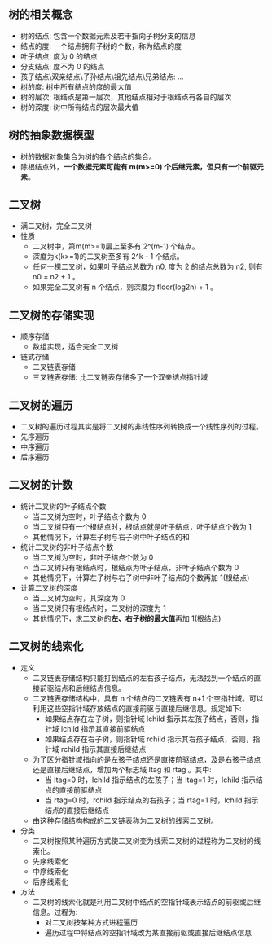 
## 树的相关概念
- 树的结点: 包含一个数据元素及若干指向子树分支的信息
- 结点的度: 一个结点拥有子树的个数，称为结点的度
- 叶子结点: 度为 0 的结点
- 分支结点: 度不为 0 的结点
- 孩子结点\双亲结点\子孙结点\祖先结点\兄弟结点: ...
- 树的度: 树中所有结点的度的最大值
- 树的层次: 根结点是第一层次，其他结点相对于根结点有各自的层次
- 树的深度: 树中所有结点的层次最大值

## 树的抽象数据模型
- 树的数据对象集合为树的各个结点的集合。
- 除根结点外，**一个数据元素可能有 m(m>=0) 个后继元素，但只有一个前驱元素**。

## 二叉树
- 满二叉树，完全二叉树
- 性质
    + 二叉树中，第m(m>=1)层上至多有 2^(m-1) 个结点。
    + 深度为k(k>=1)的二叉树至多有 2^k - 1 个结点。
    + 任何一棵二叉树，如果叶子结点总数为 n0, 度为 2 的结点总数为 n2, 则有 n0 = n2 + 1 。
    + 如果完全二叉树有 n 个结点，则深度为 floor(log2n) + 1 。

## 二叉树的存储实现
- 顺序存储
    + 数组实现，适合完全二叉树
- 链式存储
    + 二叉链表存储
    + 三叉链表存储: 比二叉链表存储多了一个双亲结点指针域

## 二叉树的遍历
- 二叉树的遍历过程其实是将二叉树的非线性序列转换成一个线性序列的过程。
- 先序遍历
- 中序遍历
- 后序遍历

## 二叉树的计数
- 统计二叉树的叶子结点个数
    + 当二叉树为空时，叶子结点个数为 0
    + 当二叉树只有一个根结点时，根结点就是叶子结点，叶子结点个数为 1
    + 其他情况下，计算左子树与右子树中叶子结点的和
- 统计二叉树的非叶子结点个数
    + 当二叉树为空时，非叶子结点个数为 0
    + 当二叉树只有根结点时，根结点为叶子结点，非叶子结点个数为 0
    + 其他情况下，计算左子树与右子树中非叶子结点的个数再加 1(根结点)
- 计算二叉树的深度
    + 当二叉树为空时，其深度为 0
    + 当二叉树只有根结点时，二叉树的深度为 1
    + 其他情况下，求二叉树的**左、右子树的最大值**再加 1(根结点)

## 二叉树的线索化
- 定义
	+ 二叉链表存储结构只能打到结点的左右孩子结点，无法找到一个结点的直接前驱结点和后继结点信息。
	+ 二叉链表存储结构中，具有 n 个结点的二叉链表有 n+1 个空指针域。可以利用这些空指针域存放结点的直接前驱与直接后继信息。规定如下: 
		+ 如果结点存在左子树，则指针域 lchild 指示其左孩子结点，否则，指针域 lchild 指示其直接前驱结点
		+ 如果结点存在右子树，则指针域 rchild 指示其右孩子结点，否则，指针域 rchild 指示其直接后继结点
	+ 为了区分指针域指向的是左孩子结点还是直接前驱结点，及是右孩子结点还是直接后继结点，增加两个标志域 ltag 和 rtag 。其中:
		+ 当 ltag=0 时，lchild 指示结点的左孩子；当 ltag=1 时，lchild 指示结点的直接前驱结点
		+ 当 rtag=0 时，rchild 指示结点的右孩子；当 rtag=1 时，lchild 指示结点的直接后继结点
	+ 由这种存储结构构成的二叉链表称为二叉树的线索二叉树。
- 分类
	+ 二叉树按照某种遍历方式使二叉树变为线索二叉树的过程称为二叉树的线索化。
	+ 先序线索化
	+ 中序线索化
	+ 后序线索化
- 方法
	+ 二叉树的线索化就是利用二叉树中结点的空指针域表示结点的前驱或后继信息。过程为:
		+ 对二叉树按某种方式进程遍历
		+ 遍历过程中将结点的空指针域改为某直接前驱或直接后继结点信息
	
	